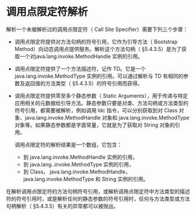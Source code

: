 # 调用点限定符解析

解析一个未被解析过的调用点限定符（ Call Site Specifier）需要下列三个步骤：

* 调用点限定符提供对方法句柄的符号引用，它作为引导方法（ Bootstrap Method）向动态调用点提供服务。解析这个方法句柄（ §5.4.3.5）是为了获取一个对java.lang.invoke.MethodHandle 实例的引用。

* 调用点限定符提供了一个方法描述符，记作 TD。它是一个java.lang.invoke.MethodType 实例的引用。可以通过解析与 TD 有相同的参数及返回值的方法类型（ §5.4.3.5）的符号引用而获得。

* 调用点限定符提供零至多个静态参数（ Static Arguments），用于传递与特定应用相关的元数据给引导方法。静态参数只要是对类、方法句柄或方法类型的符号引用，都需要被解析，例如调用 ldc 指令，可以分别获取到对 Class 对象、java.lang.invoke.MethodHandle 对象和 java.lang.invoke.MethodType 对象等。如果静态参数都是字面常量，它就是为了获取对 String 对象的引用。

  调用点限定符的解析结果是一个数组，它包含：

  * 到 java.lang.invoke.MethodHandle 实例的引用，
  * 到 java.lang..invoke.MethodType 实例的引用，
  * 到 Class， java.lang.invoke.MethodHandle，java.lang.invoke.MethodType 和 String 实例的引用。

在解析调用点限定符的方法句柄符号引用，或解析调用点限定符中方法类型的描述符的符号引用时，或是解析任何的静态参数的符号引用时，任何与方法类型或方法句柄解析（ §5.4.3.5）有关的异常都可以被抛出。 